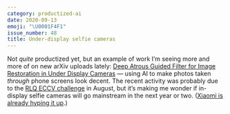```yaml
---
category: productized-ai
date: 2020-09-13
emoji: "\U0001F4F1"
issue_number: 48
title: Under-display selfie cameras
---
```


Not _quite_ productized yet, but an example of work I’m seeing more and more of on new arXiv uploads lately: [Deep Atrous Guided Filter for Image Restoration in Under Display Cameras](https://arxiv.org/abs/2008.06229?utm_campaign=Dynamically%20Typed&utm_medium=email&utm_source=Revue%20newsletter) — using AI to make photos taken _through_ phone screens look decent.
The recent activity was probably due to the [RLQ ECCV challenge](https://rlq-tod.github.io?utm_campaign=Dynamically%20Typed&utm_medium=email&utm_source=Revue%20newsletter) in August, but it’s making me wonder if in-display selfie cameras will go mainstream in the next year or two.
([Xiaomi is already hyping it up](https://www.androidcentral.com/heres-what-xiaomis-first-phone-display-selfie-camera-might-look?utm_campaign=Dynamically%20Typed&utm_medium=email&utm_source=Revue%20newsletter).)